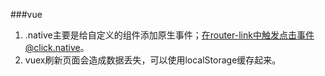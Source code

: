 ###vue
1. .native主要是给自定义的组件添加原生事件；在router-link中触发点击事件@click.native。
2. vuex刷新页面会造成数据丢失，可以使用localStorage缓存起来。
